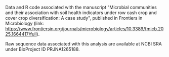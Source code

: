 Data and R code associated with the manuscript "Microbial communities and their association with soil health indicators under row cash crop and cover crop diversification: A case study", published in Frontiers in Microbiology (link: https://www.frontiersin.org/journals/microbiology/articles/10.3389/fmicb.2025.1664417/full). 

Raw sequence data associated with this analysis are available at NCBI SRA under BioProject ID PRJNA1265188.